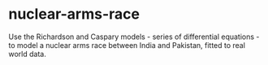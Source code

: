 # nuclear-arms-race

Use the Richardson and Caspary models - series of differential equations - to model a nuclear arms race between India and Pakistan, fitted to real world data. 
